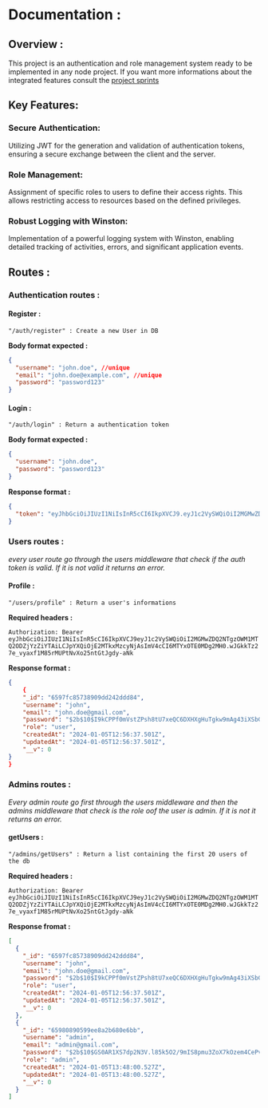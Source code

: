 # Documentation :

## Overview :

This project is an authentication and role management system ready to be implemented in any node project.
If you want more informations about the integrated features consult the [project sprints](sprints.md)

## Key Features:

### Secure Authentication:

Utilizing JWT for the generation and validation of authentication tokens, ensuring a secure exchange between the client and the server.

### Role Management:

Assignment of specific roles to users to define their access rights. This allows restricting access to resources based on the defined privileges.

### Robust Logging with Winston:

Implementation of a powerful logging system with Winston, enabling detailed tracking of activities, errors, and significant application events.

## Routes :

### Authentication routes :

#### Register :

`"/auth/register" : Create a new User in DB`

**Body format expected :**

```json
{
  "username": "john.doe", //unique
  "email": "john.doe@example.com", //unique
  "password": "password123"
}
```

#### Login :

`"/auth/login" : Return a authentication token`

**Body format expected :**

```json
{
  "username": "john.doe",
  "password": "password123"
}
```

**Response format :**

```json
{
  "token": "eyJhbGciOiJIUzI1NiIsInR5cCI6IkpXVCJ9.eyJ1c2VySWQiOiI2MGMwZDQ2NTgzOWM1MTQ2ODZjYzZiYTAiLCJpYXQiOjE2MTkxMzcyNjAsImV4cCI6MTYxOTE0MDg2MH0.wJGkkTz27e_vyaxf1M85rMUPtNvXo25ntGtJgdy-aNk"
}
```

### Users routes :

_every user route go through the users middleware that check if the auth token is valid. If it is not valid it returns an error._

#### Profile :

`"/users/profile" : Return a user's informations`

**Required headers :**

`Authorization: Bearer eyJhbGciOiJIUzI1NiIsInR5cCI6IkpXVCJ9eyJ1c2VySWQiOiI2MGMwZDQ2NTgzOWM1MTQ2ODZjYzZiYTAiLCJpYXQiOjE2MTkxMzcyNjAsImV4cCI6MTYxOTE0MDg2MH0.wJGkkTz27e_vyaxf1M85rMUPtNvXo25ntGtJgdy-aNk`

**Response format :**

```json
{
	{
	"_id": "6597fc85738909dd242ddd84",
	"username": "john",
	"email": "john.doe@gmail.com",
	"password": "$2b$10$I9kCPPf0mVstZPsh8tU7xeQC6DXHXgHuTgkw9mAg43iXSbG3txXGa", //hashed password
	"role": "user",
	"createdAt": "2024-01-05T12:56:37.501Z",
	"updatedAt": "2024-01-05T12:56:37.501Z",
	"__v": 0
}
}
```

### Admins routes :

_Every admin route go first through the users middleware and then the admins middleware that check is the role oof the user is admin. If it is not it returns an error._

#### getUsers :

`"/admins/getUsers" : Return a list containing the first 20 users of the db`

**Required headers :**

`Authorization: Bearer eyJhbGciOiJIUzI1NiIsInR5cCI6IkpXVCJ9eyJ1c2VySWQiOiI2MGMwZDQ2NTgzOWM1MTQ2ODZjYzZiYTAiLCJpYXQiOjE2MTkxMzcyNjAsImV4cCI6MTYxOTE0MDg2MH0.wJGkkTz27e_vyaxf1M85rMUPtNvXo25ntGtJgdy-aNk`

**Response fromat :**

```json
[
  {
    "_id": "6597fc85738909dd242ddd84",
    "username": "john",
    "email": "john.doe@gmail.com",
    "password": "$2b$10$I9kCPPf0mVstZPsh8tU7xeQC6DXHXgHuTgkw9mAg43iXSbG3txXGa",
    "role": "user",
    "createdAt": "2024-01-05T12:56:37.501Z",
    "updatedAt": "2024-01-05T12:56:37.501Z",
    "__v": 0
  },
  {
    "_id": "65980890599ee8a2b680e6bb",
    "username": "admin",
    "email": "admin@gmail.com",
    "password": "$2b$10$GS0AR1XS7dp2N3V.l85k5O2/9mIS8pmu3ZoX7kOzem4CePvS/7XZi",
    "role": "admin",
    "createdAt": "2024-01-05T13:48:00.527Z",
    "updatedAt": "2024-01-05T13:48:00.527Z",
    "__v": 0
  }
]
```
